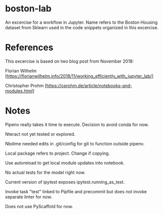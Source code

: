 # boston-lab
An excercise for a workflow in Jupyter. Name refers to the Boston Housing dataset from Sklearn used in the code snippets organized in this excercise.

# References

This excercise is based on two blog post from November 2018:

Florian Wilhelm
[https://florianwilhelm.info/2018/11/working_efficiently_with_jupyter_lab/]

Christopher Prohm
[https://cprohm.de/article/notebooks-and-modules.html]

# Notes

Pipenv really takes it time to execute. Decision to avoid conda for now.

Nteract not yet tested or explored.

Nbdime needed edits in .git/config for git to function outside pipenv.

Local package refers to project. Change if copying.

Use autoreload to get local module updates into notebook.

No actual tests for the model right now.

Current version of ipytest exposes ipytest.running_as_test.

Invoke task "test" linked to Pipfile and precommit but does not invoke separate linter for now.

Does not use PyScaffold for now.


